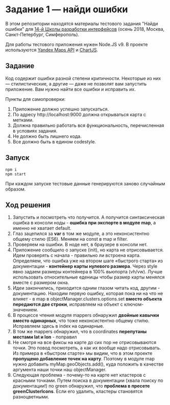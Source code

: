 # Задание 1 — найди ошибки

В этом репозитории находятся материалы тестового задания "Найди ошибки" для [14-й Школы разработки интерфейсов](https://academy.yandex.ru/events/frontend/shri_msk-2018-2) (осень 2018, Москва, Санкт-Петербург, Симферополь).

Для работы тестового приложения нужен Node.JS v9. В проекте используются [Yandex Maps API](https://tech.yandex.ru/maps/doc/jsapi/2.1/quick-start/index-docpage/) и [ChartJS](http://www.chartjs.org).

## Задание

Код содержит ошибки разной степени критичности. Некоторые из них — стилистические, а другие — даже не позволят вам запустить приложение. Вам нужно найти все ошибки и исправить их.

Пункты для самопроверки:

1. Приложение должно успешно запускаться.
1. По адресу http://localhost:9000 должна открываться карта с метками.
1. Должна правильно работать вся функциональность, перечисленная в условиях задания.
1. Не должно быть лишнего кода.
1. Все должно быть в едином codestyle.

## Запуск

```
npm i
npm start
```

При каждом запуске тестовые данные генерируются заново случайным образом.

## Ход решения
1. Запустить и посмотреть что получится. А получится синтаксическая ошибка в консоли ноды - **ошибка при экспорте в модуле map**, а именно не хватает default.
1. Глаз зацепился за **var** в том же модуле, а это неконсистентно общему стилю (ES6). Меняем на const в map и filter.
1. Проверяем на ошибки. В ноде нет, в браузере в консоли нет.
1. Приложение сообщило о запуске (init), но карта не отрисовывается. Идем проверять с начала - правильно ли встроена карта. Определяем, что ошибка уже на втором шаге «быстрого старта» из документации - **контейнер карты нулевого размера**. Через style явно задаем размеры контейнера в 100% вьюпорта (vh/vw). Лучше использовать относительные еденицы чтобы размер карты менялся вместе с размером окна.
1. Идеи закончились, приходится одним глазом читать код, другим - документацию. Находим первую ошибку, которая пока ни на что не влияет - в map в objectManager.clusters.options.set **вместо объекта передаются две строки**, исправляем на объект с ключом-значением.
1. В процессе чтения модуля mappers обнаружил **двойные кавычки вместо одинарных**, что тоже неконсистентно общему стилю. Исправляем здесь в index на одинарные.
1. В том же mappers обнаружил, что в coordinates **перепутаны местами lat и lon** - поправил
1. Не смотря на все фиксы на карте до сих пор не отрисовываются точки. Это повод посмотреть, а как их вообще надо отрисовывать. Из примера в «быстром старте» мы видим, что в этом проекте **пропущено добавление точек на карту**. Поэтому в модуле map нужно добавить myMap.geoObjects.add(), куда положить в качестве аргумента наши точки наш objectManager.
1. Следующая проблема - почему-то на карте нет кластеров с красными точками. Путем поиска в документации (хвала поиску по документации!) по green обнаружил, что **проблема в пресете greenClusterIcons**. Если его удалить, кластеры становятся разноцветными.